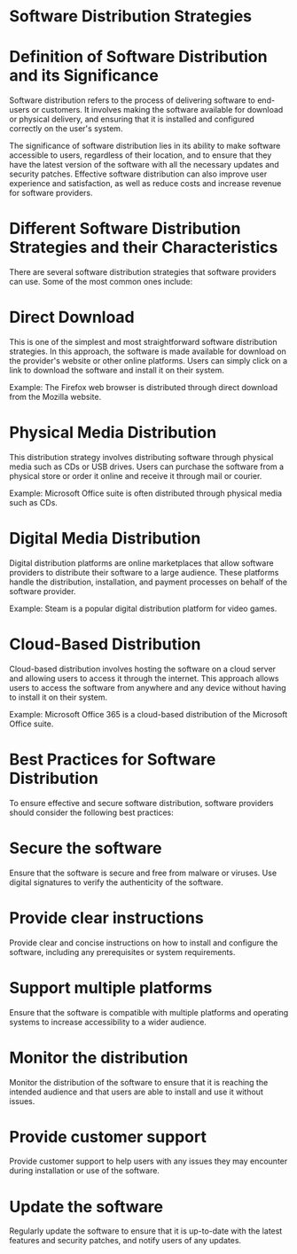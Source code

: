 # Software Distribution Strategies

# Definition of Software Distribution and its Significance

 Software distribution refers to the process of delivering software to end-users or customers. It involves making the software available for download or physical delivery, and ensuring that it is installed and configured correctly on the user's system.

 The significance of software distribution lies in its ability to make software accessible to users, regardless of their location, and to ensure that they have the latest version of the software with all the necessary updates and security patches. Effective software distribution can also improve user experience and satisfaction, as well as reduce costs and increase revenue for software providers.

# Different Software Distribution Strategies and their Characteristics

There are several software distribution strategies that software providers can use. Some of the most common ones include:
# Direct Download
This is one of the simplest and most straightforward software distribution strategies. In this approach, the software is made available for download on the provider's website or other online platforms. Users can simply click on a link to download the software and install it on their system.

Example: The Firefox web browser is distributed through direct download from the Mozilla website.

# Physical Media Distribution
This distribution strategy involves distributing software through physical media such as CDs or USB drives. Users can purchase the software from a physical store or order it online and receive it through mail or courier.

Example: Microsoft Office suite is often distributed through physical media such as CDs.

# Digital Media Distribution
Digital distribution platforms are online marketplaces that allow software providers to distribute their software to a large audience. These platforms handle the distribution, installation, and payment processes on behalf of the software provider.

Example: Steam is a popular digital distribution platform for video games.

# Cloud-Based Distribution
Cloud-based distribution involves hosting the software on a cloud server and allowing users to access it through the internet. This approach allows users to access the software from anywhere and any device without having to install it on their system.

Example: Microsoft Office 365 is a cloud-based distribution of the Microsoft Office suite.

# Best Practices for Software Distribution
To ensure effective and secure software distribution, software providers should consider the following best practices:

# Secure the software
Ensure that the software is secure and free from malware or viruses. Use digital signatures to verify the authenticity of the software.

# Provide clear instructions
Provide clear and concise instructions on how to install and configure the software, including any prerequisites or system requirements.

# Support multiple platforms
Ensure that the software is compatible with multiple platforms and operating systems to increase accessibility to a wider audience.

# Monitor the distribution
Monitor the distribution of the software to ensure that it is reaching the intended audience and that users are able to install and use it without issues.

# Provide customer support
Provide customer support to help users with any issues they may encounter during installation or use of the software.

# Update the software
Regularly update the software to ensure that it is up-to-date with the latest features and security patches, and notify users of any updates.